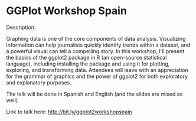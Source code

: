 # GGPlot Workshop Spain

Description:

Graphing data is one of the core components of data analysis. Visualizing information can help journalists quickly identify trends within a dataset, and a powerful visual can tell a compelling story. In this workshop, I'll present the basics of the ggplot2 package in R (an open-source statistical language), including installing the package and using it for plotting, exploring, and transforming data. Attendees will leave with an appreciation for the grammar of graphics and the power of ggplot2 for both exploratory and explanatory purposes.

The talk will be done in Spanish and English (and the slides are mixed as well)

Link to talk here: http://bit.ly/ggplot2workshopspain
